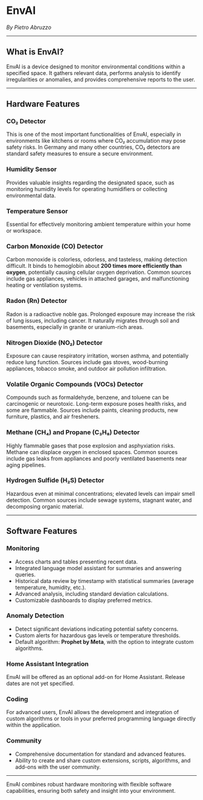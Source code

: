 # EnvAI  
*By Pietro Abruzzo*

---

## What is EnvAI?  
EnvAI is a device designed to monitor environmental conditions within a specified space. It gathers relevant data, performs analysis to identify irregularities or anomalies, and provides comprehensive reports to the user.

---

## Hardware Features

### CO₂ Detector  
This is one of the most important functionalities of EnvAI, especially in environments like kitchens or rooms where CO₂ accumulation may pose safety risks. In Germany and many other countries, CO₂ detectors are standard safety measures to ensure a secure environment.

### Humidity Sensor  
Provides valuable insights regarding the designated space, such as monitoring humidity levels for operating humidifiers or collecting environmental data.

### Temperature Sensor  
Essential for effectively monitoring ambient temperature within your home or workspace.

### Carbon Monoxide (CO) Detector  
Carbon monoxide is colorless, odorless, and tasteless, making detection difficult. It binds to hemoglobin about **200 times more efficiently than oxygen**, potentially causing cellular oxygen deprivation. Common sources include gas appliances, vehicles in attached garages, and malfunctioning heating or ventilation systems.

### Radon (Rn) Detector  
Radon is a radioactive noble gas. Prolonged exposure may increase the risk of lung issues, including cancer. It naturally migrates through soil and basements, especially in granite or uranium-rich areas.

### Nitrogen Dioxide (NO₂) Detector  
Exposure can cause respiratory irritation, worsen asthma, and potentially reduce lung function. Sources include gas stoves, wood-burning appliances, tobacco smoke, and outdoor air pollution infiltration.

### Volatile Organic Compounds (VOCs) Detector  
Compounds such as formaldehyde, benzene, and toluene can be carcinogenic or neurotoxic. Long-term exposure poses health risks, and some are flammable. Sources include paints, cleaning products, new furniture, plastics, and air fresheners.

### Methane (CH₄) and Propane (C₃H₈) Detector  
Highly flammable gases that pose explosion and asphyxiation risks. Methane can displace oxygen in enclosed spaces. Common sources include gas leaks from appliances and poorly ventilated basements near aging pipelines.

### Hydrogen Sulfide (H₂S) Detector  
Hazardous even at minimal concentrations; elevated levels can impair smell detection. Common sources include sewage systems, stagnant water, and decomposing organic material.

---

## Software Features

### Monitoring  
- Access charts and tables presenting recent data.  
- Integrated language model assistant for summaries and answering queries.  
- Historical data review by timestamp with statistical summaries (average temperature, humidity, etc.).  
- Advanced analysis, including standard deviation calculations.  
- Customizable dashboards to display preferred metrics.

### Anomaly Detection  
- Detect significant deviations indicating potential safety concerns.  
- Custom alerts for hazardous gas levels or temperature thresholds.  
- Default algorithm: **Prophet by Meta**, with the option to integrate custom algorithms.

### Home Assistant Integration  
EnvAI will be offered as an optional add-on for Home Assistant. Release dates are not yet specified.

### Coding  
For advanced users, EnvAI allows the development and integration of custom algorithms or tools in your preferred programming language directly within the application.

### Community  
- Comprehensive documentation for standard and advanced features.  
- Ability to create and share custom extensions, scripts, algorithms, and add-ons with the user community.

---

EnvAI combines robust hardware monitoring with flexible software capabilities, ensuring both safety and insight into your environment.
